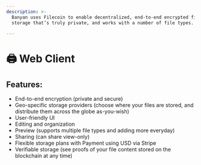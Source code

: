 ```yaml
---
description: >-
  Banyan uses Filecoin to enable decentralized, end-to-end encrypted file
  storage that’s truly private, and works with a number of file types.

---
```


# 🖨️ Web Client

## Features:

* End-to-end encryption (private and secure)
* Geo-specific storage providers (choose where your files are stored, and distribute them across the globe as-you-wish)
* User-friendly UI&#x20;
* Editing and organization&#x20;
* Preview (supports multiple file types and adding more everyday)
* Sharing (can share view-only)&#x20;
* Flexible storage plans with Payment using USD via Stripe
* Verifiable storage (see proofs of your file content stored on the blockchain at any time)
